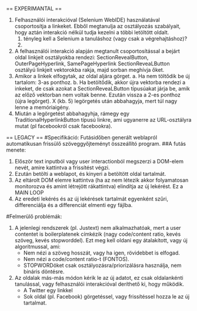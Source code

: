 == EXPERIMANTAL ==
1. Felhasználói interakcióval (Selenium WebIDE) használatával csoportosítja a linkeket. Ebből megtanulja az osztályozás szabályait, hogy aztán interakció nélkül tudja kezelni a többi letöltött oldalt.
    1. tényleg kell a Selenium a tanuláshoz (vagy csak a végrehajtáshoz)?
    2. 
2. A felhasználói interakció alapján megtanult csoportosítással a bejárt oldal linkjeit osztályokba rendezi: SectionRevealButton, OuterPageHyperlink, SamePageHyperlink
SectionReveaLButton osztályú linkjeit vektorokba rakja, majd sorban meghívja őket.
3. Amikor a linkek elfogytak, az oldal aljára görget. 
    a. Ha nem töltődik be új tartalom: 3-as ponthoz.
    b. Ha betöltődik, akkor újra vektorba rendezi a inkeket, de csak azokat a SectionReveaLButton típusúakat járja be, amik az előző vektorban nem voltak benne. Ezután vissza a 2-es ponthoz (újra legörget). X (kb. 5) legörgetés után abbahagyja, mert túl nagy lenne a memóriaigény.
4.  Miután a legörgetést abbahagyhja, rámegy egy TraditionalHyperlinkButton típusú linkre, ami ugyanerre az URL-osztályra mutat (pl facebookról csak facebookra).







== LEGACY ==
#Specifikáció:
Futásidőben generált weblapról automatikusan frissülő szöveggyőjteményt összeállító program.
##A futás menete:
1. Először text inputból vagy user interactionból megszerzi a DOM-elem nevét, amire kattintva a frissítést végzi.
2. Ezután betölti a weblapot, és kinyeri a betöltött oldal tartalmát.
3. Az eltárolt DOM elemre kattintva (ha az nem létezik akkor folyamatosan monitorozva és amint létrejött rákattintva) elindítja az új lekérést. Ez a MAIN LOOP
4. Az eredeti lekérés és az új lekérések tartalmát egyenként szűri, differenciálja és a differenciát elmenti egy fájlba.

#Felmerülő problémák:
1. A jelenlegi rendszerek (pl. Justext) nem alkalmazhatóak, mert a user contentet is boilerplatenek címkézik (nagy code/content ratio, kevés szöveg, kevés stopworddel). Ezt meg kell oldani egy átalakított, vagy új algoritmussal, ami:
    * Nem nézi a szöveg hosszát, vagy ha igen, rövidebbet is elfogad.
    * Nem nézi a code/content ratio-t (FONTOS).
    * STOPWORDöket csak osztályozásra/priorizálásra használja, nem bináris döntésre.
2. Az oldalak más-más módon kérik le az új adatot, ez csak oldalankénti tanulással, vagy felhasználói interakcióval deríthető ki, hogy működik.
    * A Twitter egy linkkel
    * Sok oldal (pl. Facebook) görgetéssel, vagy frissítéssel hozza le az új tartalmat.

